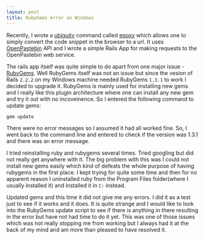```yaml
---
layout: post
title: RubyGems error on Windows
---
```


Recently, I wrote a [ubiquity](http://labs.mozilla.com/2008/08/introducing-ubiquity/) command called [epoxy](http://epoxy.andhapp.com/) which allows one to simply convert the code snippet in the browser to a url. It uses [OpenPastebin](http://www.openpaste.org/en/) API and I wrote a simple Rails App for making requests to the OpenPastebin web service.

The rails app itself was quite simple to do apart from one major issue - [RubyGems](<http://www.rubygems.org/read/chapter/3>). Well RubyGems itself was not an issue but since the vesion of Rails `2.2.2` on my Windows machine needed RubyGems `1.3.1` to work I decided to upgrade it. RubyGems is mainly used for installing new gems and I really like this plugin architecture where one can install any new gem and try it out with no incoveinence. So I entered the following command to update gems:

```
gem update
```

There were no error messages so I assumed it had all worked fine. So, I went back to the command line and entered to check if the version was 1.3.1 and there was an error message.

I tried reinstalling ruby and rubygems several times. Tried googling but did not really get anywhere with it. The big problem with this was I could not install new gems easily which kind of defeats the whole purpose of having rubygems in the first place. I kept trying for quite some time and then for no apparent reason I uninstalled ruby from the Program Files folder(where I usually installed it) and installed it in `C:` instead.

Updated gems and this time it did not give me any errors. I did it as a test just to see if it works and it does. It is quite strange and I would like to look into the RubyGems update script to see if there is anything in there resulting in the error but have not had time to do it yet. This was one of those issues which was not really stopping me from working but I always had it at the back of my mind and am more than pleased to have resolved it.
